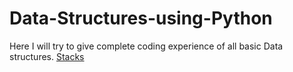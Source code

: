 # Data-Structures-using-Python
Here I will try to give complete coding experience of all basic Data structures.
[Stacks](https://github.com/AnkushSharma97/Data-Structures-using-Python/tree/master/DS-Stack)
